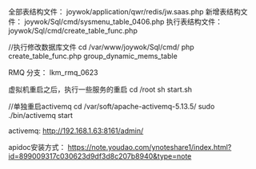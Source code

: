 全部表结构文件：
joywok/application/qwr/redis/jw.saas.php
新增表结构文件：
joywok/Sql/cmd/sysmenu_table_0406.php
执行表结构文件：
joywok/Sql/cmd/create_table_func.php

//执行修改数据库文件
cd /var/www/joywok/Sql/cmd/
php create_table_func.php group_dynamic_mems_table

RMQ 分支： lkm_rmq_0623

虚拟机重启之后，执行一些服务的重启
cd /root
sh start.sh 

//单独重启activemq
cd /var/soft/apache-activemq-5.13.5/
sudo ./bin/activemq start

activemq:
http://192.168.1.63:8161/admin/

apidoc安装方式：
https://note.youdao.com/ynoteshare1/index.html?id=899009317c030623d9df3d8c207b8940&type=note